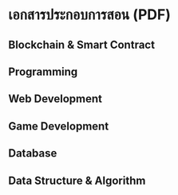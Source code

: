 # เอกสารประกอบการสอน (PDF)

## Blockchain & Smart Contract

## Programming

## Web Development

## Game Development

## Database

## Data Structure & Algorithm

